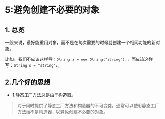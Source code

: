 # 5:避免创建不必要的对象

## 1. 总览

一般来说，最好能重用对象，而不是在每次需要的时候就创建一个相同功能的新对象。

比如，我们不应该这样写：`String s = new String("string");`，而应该这样写：`String s = "string";`。

## 2.几个好的思想

- 1.静态工厂方法总是由于构造器。

 > 对于同时提供了静态工厂方法和构造器的不可变类，通常可以使用静态工厂方法而不是构造器，以避免创建不必要的对象。